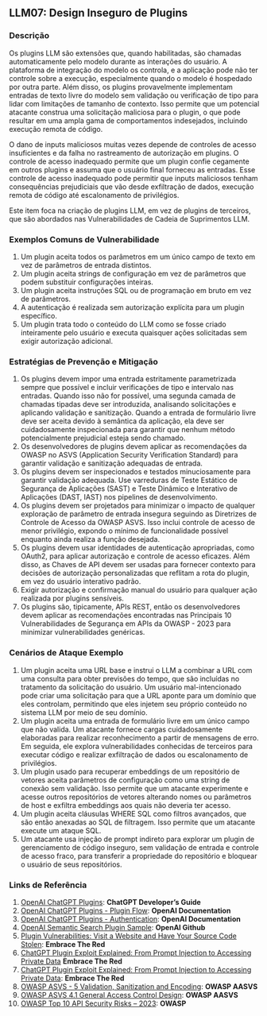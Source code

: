 ## LLM07: Design Inseguro de Plugins

### Descrição

Os plugins LLM são extensões que, quando habilitadas, são chamadas automaticamente pelo modelo durante as interações do usuário. A plataforma de integração do modelo os controla, e a aplicação pode não ter controle sobre a execução, especialmente quando o modelo é hospedado por outra parte. Além disso, os plugins provavelmente implementam entradas de texto livre do modelo sem validação ou verificação de tipo para lidar com limitações de tamanho de contexto. Isso permite que um potencial atacante construa uma solicitação maliciosa para o plugin, o que pode resultar em uma ampla gama de comportamentos indesejados, incluindo execução remota de código.

O dano de inputs maliciosos muitas vezes depende de controles de acesso insuficientes e da falha no rastreamento de autorização em plugins. O controle de acesso inadequado permite que um plugin confie cegamente em outros plugins e assuma que o usuário final forneceu as entradas. Esse controle de acesso inadequado pode permitir que inputs maliciosos tenham consequências prejudiciais que vão desde exfiltração de dados, execução remota de código até escalonamento de privilégios.

Este item foca na criação de plugins LLM, em vez de plugins de terceiros, que são abordados nas Vulnerabilidades de Cadeia de Suprimentos LLM.

### Exemplos Comuns de Vulnerabilidade

1. Um plugin aceita todos os parâmetros em um único campo de texto em vez de parâmetros de entrada distintos.
2. Um plugin aceita strings de configuração em vez de parâmetros que podem substituir configurações inteiras.
3. Um plugin aceita instruções SQL ou de programação em bruto em vez de parâmetros.
4. A autenticação é realizada sem autorização explícita para um plugin específico.
5. Um plugin trata todo o conteúdo do LLM como se fosse criado inteiramente pelo usuário e executa quaisquer ações solicitadas sem exigir autorização adicional.

### Estratégias de Prevenção e Mitigação

1. Os plugins devem impor uma entrada estritamente parametrizada sempre que possível e incluir verificações de tipo e intervalo nas entradas. Quando isso não for possível, uma segunda camada de chamadas tipadas deve ser introduzida, analisando solicitações e aplicando validação e sanitização. Quando a entrada de formulário livre deve ser aceita devido à semântica da aplicação, ela deve ser cuidadosamente inspecionada para garantir que nenhum método potencialmente prejudicial esteja sendo chamado.
2. Os desenvolvedores de plugins devem aplicar as recomendações da OWASP no ASVS (Application Security Verification Standard) para garantir validação e sanitização adequadas de entrada.
3. Os plugins devem ser inspecionados e testados minuciosamente para garantir validação adequada. Use varreduras de Teste Estático de Segurança de Aplicações (SAST) e Teste Dinâmico e Interativo de Aplicações (DAST, IAST) nos pipelines de desenvolvimento.
4. Os plugins devem ser projetados para minimizar o impacto de qualquer exploração de parâmetro de entrada insegura seguindo as Diretrizes de Controle de Acesso da OWASP ASVS. Isso inclui controle de acesso de menor privilégio, expondo o mínimo de funcionalidade possível enquanto ainda realiza a função desejada.
5. Os plugins devem usar identidades de autenticação apropriadas, como OAuth2, para aplicar autorização e controle de acesso eficazes. Além disso, as Chaves de API devem ser usadas para fornecer contexto para decisões de autorização personalizadas que reflitam a rota do plugin, em vez do usuário interativo padrão.
6. Exigir autorização e confirmação manual do usuário para qualquer ação realizada por plugins sensíveis.
7. Os plugins são, tipicamente, APIs REST, então os desenvolvedores devem aplicar as recomendações encontradas nas Principais 10 Vulnerabilidades de Segurança em APIs da OWASP - 2023 para minimizar vulnerabilidades genéricas.

### Cenários de Ataque Exemplo

1. Um plugin aceita uma URL base e instrui o LLM a combinar a URL com uma consulta para obter previsões do tempo, que são incluídas no tratamento da solicitação do usuário. Um usuário mal-intencionado pode criar uma solicitação para que a URL aponte para um domínio que eles controlam, permitindo que eles injetem seu próprio conteúdo no sistema LLM por meio de seu domínio.
2. Um plugin aceita uma entrada de formulário livre em um único campo que não valida. Um atacante fornece cargas cuidadosamente elaboradas para realizar reconhecimento a partir de mensagens de erro. Em seguida, ele explora vulnerabilidades conhecidas de terceiros para executar código e realizar exfiltração de dados ou escalonamento de privilégios.
3. Um plugin usado para recuperar embeddings de um repositório de vetores aceita parâmetros de configuração como uma string de conexão sem validação. Isso permite que um atacante experimente e acesse outros repositórios de vetores alterando nomes ou parâmetros de host e exfiltra embeddings aos quais não deveria ter acesso.
4. Um plugin aceita cláusulas WHERE SQL como filtros avançados, que são então anexadas ao SQL de filtragem. Isso permite que um atacante execute um ataque SQL.
5. Um atacante usa injeção de prompt indireto para explorar um plugin de gerenciamento de código inseguro, sem validação de entrada e controle de acesso fraco, para transferir a propriedade do repositório e bloquear o usuário de seus repositórios.

### Links de Referência

1. [OpenAI ChatGPT Plugins](https://platform.openai.com/docs/plugins/introduction): **ChatGPT Developer’s Guide**
2. [OpenAI ChatGPT Plugins - Plugin Flow](https://platform.openai.com/docs/plugins/introduction/plugin-flow): **OpenAI Documentation**
3. [OpenAI ChatGPT Plugins - Authentication](https://platform.openai.com/docs/plugins/authentication/service-level): **OpenAI Documentation**
4. [OpenAI Semantic Search Plugin Sample](https://github.com/openai/chatgpt-retrieval-plugin): **OpenAI Github**
5. [Plugin Vulnerabilities: Visit a Website and Have Your Source Code Stolen](https://embracethered.com/blog/posts/2023/chatgpt-plugin-vulns-chat-with-code/): **Embrace The Red**
6. [ChatGPT Plugin Exploit Explained: From Prompt Injection to Accessing Private Data](https://embracethered.com/blog/posts/2023/chatgpt-cross-plugin-request-forgery-and-prompt-injection./) **Embrace The Red**
7. [ChatGPT Plugin Exploit Explained: From Prompt Injection to Accessing Private Data](https://embracethered.com/blog/posts/2023/chatgpt-cross-plugin-request-forgery-and-prompt-injection./): **Embrace The Red**
8. [OWASP ASVS - 5 Validation, Sanitization and Encoding](https://owasp-aasvs4.readthedocs.io/en/latest/V5.html#validation-sanitization-and-encoding): **OWASP AASVS**
9. [OWASP ASVS 4.1 General Access Control Design](https://owasp-aasvs4.readthedocs.io/en/latest/V4.1.html#general-access-control-design): **OWASP AASVS**
10. [OWASP Top 10 API Security Risks – 2023](https://owasp.org/API-Security/editions/2023/en/0x11-t10/): **OWASP**
